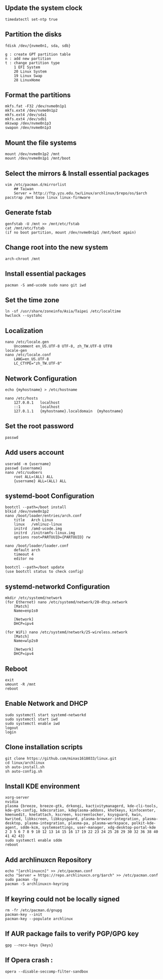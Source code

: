 ## Update the system clock
    timedatectl set-ntp true

## Partition the disks
    fdisk /dev/{nvme0n1, sda, sdb}
    
    g : create GPT partition table
    n : add new partition
    t : change partition type
        1 EFI System
        20 Linux System
        19 Linux Swap
        28 LinuxHome

## Format the partitions
    mkfs.fat -F32 /dev/nvme0n1p1
    mkfs.ext4 /dev/nvme0n1p2
    mkfs.ext4 /dev/sda1
    mkfs.ext4 /dev/sdb1
    mkswap /dev/nvme0n1p3
    swapon /dev/nvme0n1p3

## Mount the file systems
    mount /dev/nvme0n1p2 /mnt
    mount /dev/nvme0n1p1 /mnt/boot

## Select the mirrors & Install essential packages
    vim /etc/pacman.d/mirrorlist
        ## Taiwan
        Server = http://ftp.yzu.edu.tw/Linux/archlinux/$repo/os/$arch
    pacstrap /mnt base linux linux-firmware

## Generate fstab
    genfstab -U /mnt >> /mnt/etc/fstab
    cat /mnt/etc/fstab
    (if no boot partition, mount /dev/nvme0n1p1 /mnt/boot again)

## Change root into the new system
    arch-chroot /mnt

## Install essential packages
    pacman -S amd-ucode sudo nano git iwd

## Set the time zone
    ln -sf /usr/share/zoneinfo/Asia/Taipei /etc/localtime
    hwclock --systohc

## Localization
    nano /etc/locale.gen
        Uncomment en_US.UTF-8 UTF-8, zh_TW.UTF-8 UTF8
    locale-gen
    nano /etc/locale.conf
        LANG=en_US.UTF-8
        LC_CTYPE="zh_TW.UTF-8"

## Network Configuration
    echo {myhostname} > /etc/hostname

    nano /etc/hosts
        127.0.0.1   localhost
        ::1         localhost
        127.0.1.1   {myhostname}.localdomain  {myhostname}

## Set the root password
    passwd

## Add users account
    useradd -m {username}
    passwd {username}
    nano /etc/sudoers
        root ALL=(ALL) ALL
        {username} ALL=(ALL) ALL

## systemd-boot Configuration
    bootctl --path=/boot install
    blkid /dev/nvme0n1p2
    nano /boot/loader/entries/arch.conf
        title   Arch Linux
        linux   /vmlinuz-linux
        initrd  /amd-ucode.img
        initrd  /initramfs-linux.img
        options root=PARTUUID={PARTUUID} rw
    
    nano /boot/loader/loader.conf
        default arch
        timeout 4
        editor no
    
    bootctl --path=/boot update
    (use bootctl status to check config)

## systemd-networkd Configuration
    mkdir /etc/systemd/network
    (for Ethernet) nano /etc/systemd/network/20-dhcp.network
        [Match]
        Name=enp1s0

        [Network]
        DHCP=ipv4
    
    (for WiFi) nano /etc/systemd/network/25-wireless.network
        [Match]
        Name=wlp2s0

        [Network]
        DHCP=ipv4

## Reboot
    exit
    umount -R /mnt
    reboot

## Enable Network and DHCP
    sudo systemctl start systemd-networkd
    sudo systemctl start iwd
    sudo systemctl enable iwd
    logout
    login

## Clone installation scripts
    git clone https://github.com/minas1618033/linux.git
    cd linux/archlinux
    sh auto-install.sh
    sh auto-config.sh
    
## Install KDE environment
    xorg-server
    nvidia
    plasma {breeze, breeze-gtk, drkonqi, kactivitymanagerd, kde-cli-tools, kde-gtk-config, kdecoration, kdeplasma-addons, khotkeys, kinfocenter, kmenuedit, knetattach, kscreen, kscreenlocker, ksysguard, kwin, kwrited, libkscreen, libksysguard, plasma-browser-integration, plasma-desktop, plasma-integration, plasma-pa, plasma-workspace, polkit-kde-agent, sddm-kcm, systemsettings, user-manager, xdg-desktop-portal-kde
    2 3 5 6 7 8 9 10 12 13 14 15 16 17 19 22 23 24 25 28 29 30 32 36 38 40 41 42 43}
    sudo systemctl enable sddm
    reboot

## Add archlinuxcn Repository
    echo "[archlinuxcn]" >> /etc/pacman.conf
    echo "Server = https://repo.archlinuxcn.org/$arch" >> /etc/pacman.conf
    sudo pacman -Sy
    pacman -S archlinuxcn-keyring

## If keyring could not be locally signed
    rm -fr /etc/pacman.d/gnupg
    pacman-key --init
    pacman-key --populate archlinux

## If AUR package fails to verify PGP/GPG key
    gpg --recv-keys {keys}

## If Opera crash :
    opera --disable-seccomp-filter-sandbox
